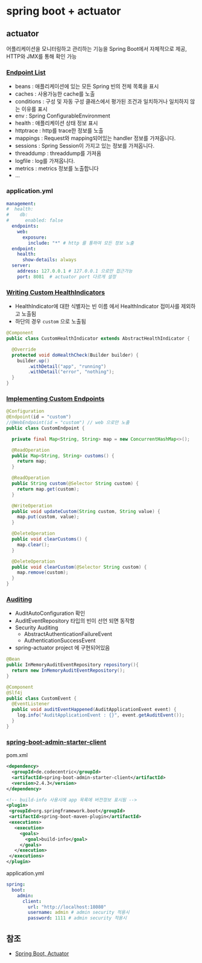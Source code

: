 # spring boot + actuator

## actuator  
어플리케이션을 모니터링하고 관리하는 기능을 Spring Boot에서 자체적으로 제공, HTTP와 JMX를 통해 확인 가능

### [Endpoint List](https://docs.spring.io/spring-boot/docs/current/reference/html/actuator.html#actuator.endpoints)
- beans : 애플리케이션에 있는 모든 Spring 빈의 전체 목록을 표시
- caches : 사용가능한 cache를 노출
- conditions : 구성 및 자동 구성 클래스에서 평가된 조건과 일치하거나 일치하지 않는 이유를 표시
- env : Spring ConfigurableEnvironment
- health : 애플리케이션 상태 정보 표시
- httptrace : http를 trace한 정보를 노출
- mappings : Request와 mapping되어있는 handler 정보를 가져옵니다.
- sessions : Spring Session이 가지고 있는 정보를 가져옵니다.
- threaddump : threaddump를 가져옴
- logfile : log를 가져옵니다.
- metrics : metrics 정보를 노출합니다
- ...

### application.yml
```yaml
management:
#  health:
#    db:
#      enabled: false
  endpoints:
    web:
      exposure:
        include: "*" # http 를 통하여 모든 정보 노출
  endpoint:
    health:
      show-details: always
  server:
    address: 127.0.0.1 # 127.0.0.1 으로만 접근가능
    port: 8081  # actuator port 다르게 설정
```

### [Writing Custom HealthIndicators](https://docs.spring.io/spring-boot/docs/current/reference/html/actuator.html#actuator.endpoints.health.writing-custom-health-indicators)
- HealthIndicator에 대한 식별자는 빈 이름 에서 HealthIndicator 접미사를 제외하고 노출됨
- 하단의 경우 `custom` 으로 노출됨
```java
@Component
public class CustomHealthIndicator extends AbstractHealthIndicator {

  @Override
  protected void doHealthCheck(Builder builder) {
    builder.up()
        .withDetail("app", "running")
        .withDetail("error", "nothing");
  }
}
```

### [Implementing Custom Endpoints](https://docs.spring.io/spring-boot/docs/current/reference/html/actuator.html#actuator.endpoints.implementing-custom)
```java
@Configuration
@Endpoint(id = "custom")
//@WebEndpoint(id = "custom") // web 으로만 노출
public class CustomEndpoint {

  private final Map<String, String> map = new ConcurrentHashMap<>();

  @ReadOperation
  public Map<String, String> customs() {
    return map;
  }

  @ReadOperation
  public String custom(@Selector String custom) {
    return map.get(custom);
  }

  @WriteOperation
  public void updateCustom(String custom, String value) {
    map.put(custom, value);
  }

  @DeleteOperation
  public void clearCustoms() {
    map.clear();
  }

  @DeleteOperation
  public void clearCustom(@Selector String custom) {
    map.remove(custom);
  }
}
```

### [Auditing](https://docs.spring.io/spring-boot/docs/current/reference/html/actuator.html#actuator.auditing)
- AuditAutoConfiguration 확인
- AuditEventRepository 타입의 빈이 선언 되면 동작함
- Security Auditing
  - AbstractAuthenticationFailureEvent
  - AuthenticationSuccessEvent
- spring-actuator project 에 구현되어있음
```java
@Bean
public InMemoryAuditEventRepository repository(){
  return new InMemoryAuditEventRepository();
}
```
```java
@Component
@Slf4j
public class CustomEvent {
  @EventListener
  public void auditEventHappened(AuditApplicationEvent event) {
    log.info("AuditApplicationEvent : {}", event.getAuditEvent());
  }
}
```

### [spring-boot-admin-starter-client](https://codecentric.github.io/spring-boot-admin/2.4.3/#register-client-applications)
pom.xml
```xml
<dependency>
  <groupId>de.codecentric</groupId>
  <artifactId>spring-boot-admin-starter-client</artifactId>
  <version>2.4.3</version>
</dependency>

<!-- build-info 사용시에 app 목록에 버전정보 표시됨 -->
<plugin>
 <groupId>org.springframework.boot</groupId>
 <artifactId>spring-boot-maven-plugin</artifactId>
 <executions>
   <execution>
     <goals>
       <goal>build-info</goal>
     </goals>
   </execution>
 </executions>
</plugin>
```

application.yml
```yaml
spring:
  boot:
    admin:
      client:
        url: "http://localhost:18080"
        username: admin # admin security 적용시
        password: 1111 # admin security 적용시
```

## 참조
- [Spring Boot, Actuator](https://docs.spring.io/spring-boot/docs/current/reference/html/actuator.html)